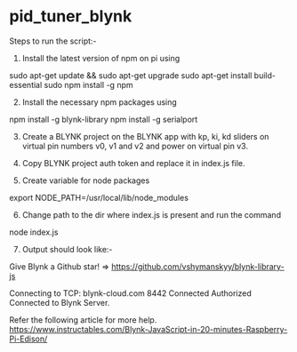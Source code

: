 # pid_tuner_blynk

Steps to run the script:-

1. Install the latest version of npm on pi using

sudo apt-get update && sudo apt-get upgrade
sudo apt-get install build-essential
sudo npm install -g npm

2. Install the necessary npm packages using

npm install -g blynk-library
npm install -g serialport

3. Create a BLYNK project on the BLYNK app with kp, ki, kd sliders on virtual pin numbers v0, v1 and v2 and power on virtual pin v3.

4. Copy BLYNK project auth token and replace it in index.js file.

5. Create variable for node packages

export NODE_PATH=/usr/local/lib/node_modules

6. Change path to the dir where index.js is present and run the command

node index.js

7. Output should look like:-                                                                                                                               

  Give Blynk a Github star! => https://github.com/vshymanskyy/blynk-library-js

Connecting to TCP: blynk-cloud.com 8442
Connected
Authorized
Connected to Blynk Server.

Refer the following article for more help.
https://www.instructables.com/Blynk-JavaScript-in-20-minutes-Raspberry-Pi-Edison/
